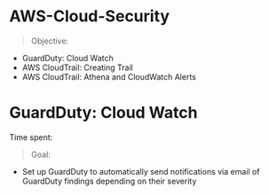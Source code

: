 # AWS-Cloud-Security

> Objective: 
* GuardDuty: Cloud Watch
* AWS CloudTrail: Creating Trail
* AWS CloudTrail: Athena and CloudWatch Alerts


# GuardDuty: Cloud Watch

Time spent:

> Goal:
* Set up GuardDuty to automatically send notifications via email of GuardDuty findings depending on their severity


